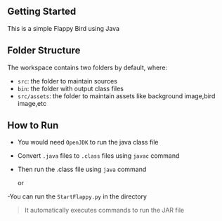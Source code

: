 ## Getting Started

This is a simple Flappy Bird using Java

## Folder Structure

The workspace contains two folders by default, where:

- `src`: the folder to maintain sources
- `bin`: the folder with output class files
- `src/assets`: the folder to maintain assets like background image,bird image,etc

## How to Run

- You would need `OpenJDK` to run the java class file
- Convert `.java` files to `.class` files using `javac` command
- Then run the .class file using `java` command

  or

-You can run the `StartFlappy.py` in the directory
>It automatically executes commands to run the JAR file
